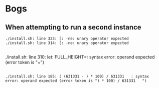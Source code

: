 # Bogs

## When attempting to run a second instance

```
./install.sh: line 323: [: -ne: unary operator expected
./install.sh: line 314: [: -ne: unary operator expected
```

##
./install.sh: line 310: let: FULL_HEIGHT=: syntax error: operand expected (error token is "=")


## 
``
./install.sh: line 185: ( (631331 - ) * 100) / 631331   : syntax error: operand expected (error token is ") * 100) / 631331   ")
``